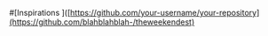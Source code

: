 #[Inspirations ]([https://github.com/your-username/your-repository](https://github.com/blahblahblah-/theweekendest)
